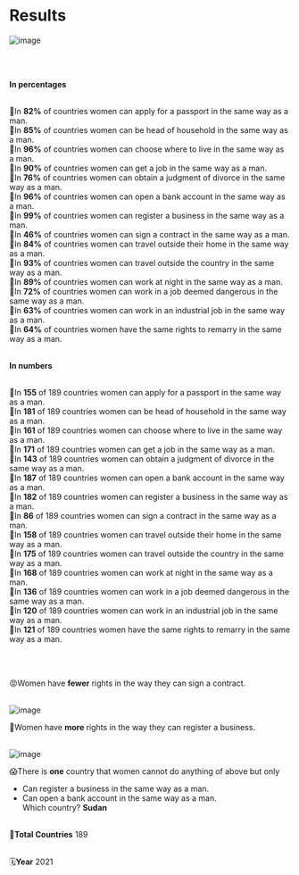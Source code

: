 <h1>Results</h1>

![image](https://user-images.githubusercontent.com/101463516/165978705-14298f7d-9cbe-43ab-b176-0daff59b40f1.png) 

</br></br>

**In percentages** </br></br>

📌In **82%** of countries women can apply for a passport in the same way as a man. </br>
📌In **85%** of countries women can be head of household in the same way as a man. </br>
📌In **96%** of countries women can choose where to live in the same way as a man. </br>
📌In **90%** of countries women can get a job in the same way as a man. </br>
📌In **76%** of countries women can obtain a judgment of divorce in the same way as a man. </br>
📌In **96%** of countries women can open a bank account in the same way as a man. </br>
📌In **99%** of countries women can register a business in the same way as a man. </br>
📌In **46%** of countries women can sign a contract in the same way as a man. </br>
📌In **84%** of countries women can travel outside their home in the same way as a man. </br>
📌In **93%** of countries women can travel outside the country in the same way as a man. </br>
📌In **89%** of countries women can work at night in the same way as a man. </br>
📌In **72%** of countries women can work in a job deemed dangerous in the same way as a man. </br>
📌In **63%** of countries women can work in an industrial job in the same way as a man. </br>
📌In **64%** of countries women have the same rights to remarry in the same way as a man. </br></br>

**In numbers** </br></br>

📌In **155** of 189 countries women can apply for a passport in the same way as a man. </br>
📌In **181** of 189 countries women can be head of household in the same way as a man. </br>
📌In **161** of 189 countries women can choose where to live in the same way as a man. </br>
📌In **171** of 189 countries women can get a job in the same way as a man. </br>
📌In **143** of 189 countries women can obtain a judgment of divorce in the same way as a man. </br>
📌In **187** of 189 countries women can open a bank account in the same way as a man. </br>
📌In **182** of 189 countries women can register a business in the same way as a man. </br>
📌In **86** of 189 countries women can sign a contract in the same way as a man. </br>
📌In **158** of 189 countries women can travel outside their home in the same way as a man. </br>
📌In **175** of 189 countries women can travel outside the country in the same way as a man. </br>
📌In **168** of 189 countries women can work at night in the same way as a man. </br>
📌In **136** of 189 countries women can work in a job deemed dangerous in the same way as a man. </br>
📌In **120** of 189 countries women can work in an industrial job in the same way as a man. </br>
📌In **121** of 189 countries women have the same rights to remarry in the same way as a man. </br>

</br></br>

😡Women have **fewer** rights in the way they can sign a contract. </br></br>

![image](https://user-images.githubusercontent.com/101463516/165981379-1e667122-7b11-4919-948d-4e637d847cf0.png)

🥳Women have **more** rights in the way they can register a business. </br></br>

![image](https://user-images.githubusercontent.com/101463516/165981813-9fca93ac-e901-4395-8c47-73e19e9c4cb0.png)

😱There is **one** country that women cannot do anything of above but only </br>
* Can register a business in the same way as a man.
* Can open a bank account in the same way as a man. </br>
Which country? **Sudan** </br></br>

🚩**Total Countries**
189 </br></br>

🗓**Year**
2021

